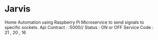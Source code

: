 # Jarvis
Home Automation using Raspberry Pi
Microservice to send signals to specific sockets.
Api Contract : <Ip>:5000/<ServiceCode>/<Status>
  Status : ON or OFF
  Service Code : 21 , 20 , 16
